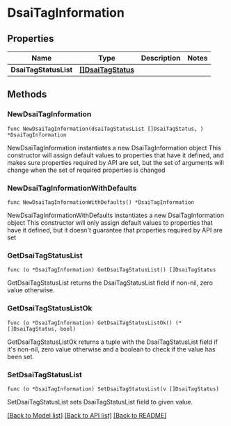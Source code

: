 # DsaiTagInformation

## Properties

Name | Type | Description | Notes
------------ | ------------- | ------------- | -------------
**DsaiTagStatusList** | [**[]DsaiTagStatus**](DsaiTagStatus.md) |  | 

## Methods

### NewDsaiTagInformation

`func NewDsaiTagInformation(dsaiTagStatusList []DsaiTagStatus, ) *DsaiTagInformation`

NewDsaiTagInformation instantiates a new DsaiTagInformation object
This constructor will assign default values to properties that have it defined,
and makes sure properties required by API are set, but the set of arguments
will change when the set of required properties is changed

### NewDsaiTagInformationWithDefaults

`func NewDsaiTagInformationWithDefaults() *DsaiTagInformation`

NewDsaiTagInformationWithDefaults instantiates a new DsaiTagInformation object
This constructor will only assign default values to properties that have it defined,
but it doesn't guarantee that properties required by API are set

### GetDsaiTagStatusList

`func (o *DsaiTagInformation) GetDsaiTagStatusList() []DsaiTagStatus`

GetDsaiTagStatusList returns the DsaiTagStatusList field if non-nil, zero value otherwise.

### GetDsaiTagStatusListOk

`func (o *DsaiTagInformation) GetDsaiTagStatusListOk() (*[]DsaiTagStatus, bool)`

GetDsaiTagStatusListOk returns a tuple with the DsaiTagStatusList field if it's non-nil, zero value otherwise
and a boolean to check if the value has been set.

### SetDsaiTagStatusList

`func (o *DsaiTagInformation) SetDsaiTagStatusList(v []DsaiTagStatus)`

SetDsaiTagStatusList sets DsaiTagStatusList field to given value.



[[Back to Model list]](../README.md#documentation-for-models) [[Back to API list]](../README.md#documentation-for-api-endpoints) [[Back to README]](../README.md)


